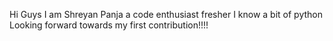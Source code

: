 Hi Guys 
I am Shreyan Panja  a code enthusiast fresher 
I know a bit of python 
Looking forward towards my first contribution!!!!
